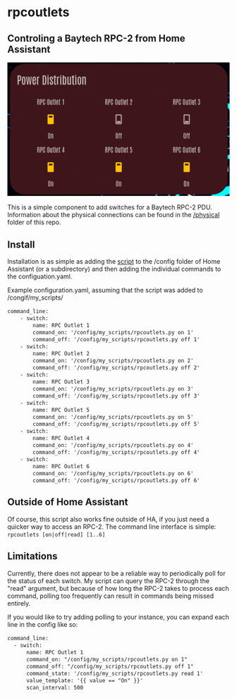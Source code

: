 # rpcoutlets
## Controling a Baytech RPC-2 from Home Assistant

![screenshot of Home Assistant Card](/ha-card.png)

This is a simple component to add switches for a Baytech RPC-2 PDU. 
Information about the physical connections can be found in the [/physical](/physical/) folder of this repo. 

## Install

Installation is as simple as adding the [script](/rpcoutlets.py) to the /config folder of Home Assistant (or a subdirectory) and then adding the individual commands to the configuation.yaml. 

Example configuration.yaml, assuming that the script was added to /congif/my_scripts/

```
command_line:
    - switch:
        name: RPC Outlet 1
        command_on: '/config/my_scripts/rpcoutlets.py on 1'
        command_off: '/config/my_scripts/rpcoutlets.py off 1'
    - switch:
        name: RPC Outlet 2
        command_on: '/config/my_scripts/rpcoutlets.py on 2'
        command_off: '/config/my_scripts/rpcoutlets.py off 2'
    - switch:
        name: RPC Outlet 3
        command_on: '/config/my_scripts/rpcoutlets.py on 3'
        command_off: '/config/my_scripts/rpcoutlets.py off 3'
    - switch:
        name: RPC Outlet 5
        command_on: '/config/my_scripts/rpcoutlets.py on 5'
        command_off: '/config/my_scripts/rpcoutlets.py off 5'
    - switch:
        name: RPC Outlet 4
        command_on: '/config/my_scripts/rpcoutlets.py on 4'
        command_off: '/config/my_scripts/rpcoutlets.py off 4'
    - switch:
        name: RPC Outlet 6
        command_on: '/config/my_scripts/rpcoutlets.py on 6'
        command_off: '/config/my_scripts/rpcoutlets.py off 6'
```

## Outside of Home Assistant
Of course, this script also works fine outside of HA, if you just need a quicker way to access an RPC-2. The command line interface is simple:
`rpcoutlets [on|off|read] [1..6]`


## Limitations
Currently, there does not appear to be a reliable way to periodically poll for the status of each switch. My script can query the RPC-2 through the "read" argument, but because of how long the RPC-2 takes to process each command, polling too frequently can result in commands being missed entirely. 

If you would like to try adding polling to your instance, you can expand each line in the config like so: 

```
command_line:
  - switch:
      name: RPC Outlet 1
      command_on: "/config/my_scripts/rpcoutlets.py on 1"
      command_off: "/config/my_scripts/rpcoutlets.py off 1"
      command_state: '/config/my_scripts/rpcoutlets.py read 1'
      value_template: '{{ value == "On" }}'
      scan_interval: 500
```